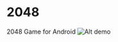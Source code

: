 # 2048
2048 Game for Android
![Alt demo](https://github.com/codezyx/2048-Game-Andriod/blob/master/demo.png)
